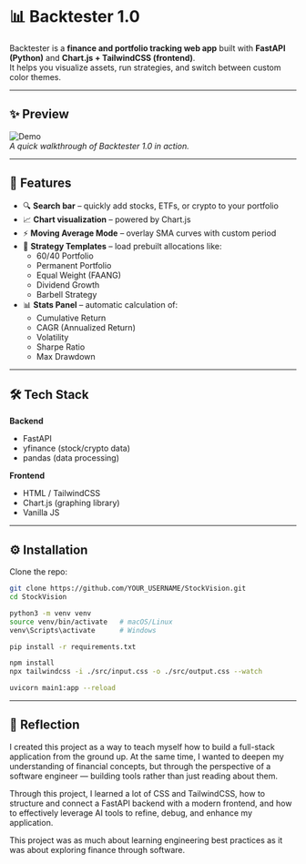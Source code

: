 # 📊 Backtester 1.0

Backtester is a **finance and portfolio tracking web app** built with **FastAPI (Python)** and **Chart.js + TailwindCSS (frontend)**.  
It helps you visualize assets, run strategies, and switch between custom color themes.

---

## ✨ Preview

![Demo](assets/demo.gif)  
*A quick walkthrough of Backtester 1.0 in action.*

---

## 🚀 Features
- 🔍 **Search bar** – quickly add stocks, ETFs, or crypto to your portfolio  
- 📈 **Chart visualization** – powered by Chart.js  
- ⚡ **Moving Average Mode** – overlay SMA curves with custom period  
- 🧮 **Strategy Templates** – load prebuilt allocations like:
  - 60/40 Portfolio  
  - Permanent Portfolio  
  - Equal Weight (FAANG)  
  - Dividend Growth  
  - Barbell Strategy  
- 📊 **Stats Panel** – automatic calculation of:
  - Cumulative Return  
  - CAGR (Annualized Return)  
  - Volatility  
  - Sharpe Ratio  
  - Max Drawdown  


---

## 🛠 Tech Stack
**Backend**
- FastAPI  
- yfinance (stock/crypto data)  
- pandas (data processing)  

**Frontend**
- HTML / TailwindCSS  
- Chart.js (graphing library)  
- Vanilla JS  

---

## ⚙️ Installation

Clone the repo:
```bash
git clone https://github.com/YOUR_USERNAME/StockVision.git
cd StockVision

python3 -m venv venv
source venv/bin/activate   # macOS/Linux
venv\Scripts\activate      # Windows

pip install -r requirements.txt

npm install
npx tailwindcss -i ./src/input.css -o ./src/output.css --watch

uvicorn main1:app --reload

```
--- 
## 💭 Reflection

I created this project as a way to teach myself how to build a full-stack application from the ground up. At the same time, I wanted to deepen my understanding of financial concepts, but through the perspective of a software engineer — building tools rather than just reading about them.

Through this project, I learned a lot of CSS and TailwindCSS, how to structure and connect a FastAPI backend with a modern frontend, and how to effectively leverage AI tools to refine, debug, and enhance my application.

This project was as much about learning engineering best practices as it was about exploring finance through software.

